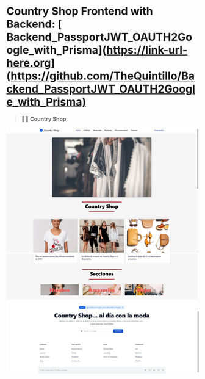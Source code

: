 # Country Shop Frontend with Backend: [ Backend_PassportJWT_OAUTH2Google_with_Prisma](https://link-url-here.org](https://github.com/TheQuintillo/Backend_PassportJWT_OAUTH2Google_with_Prisma)

> 🧑‍🚀 **Country Shop**

![basics](/public/1.jpg)
![basics](/public/2.jpg)



